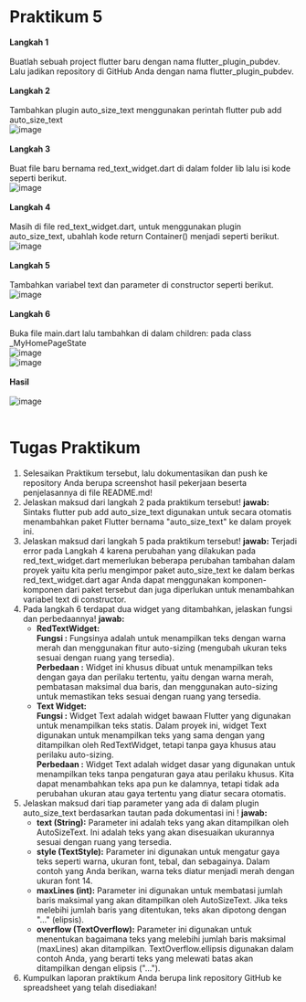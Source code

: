 # Praktikum 5
**Langkah 1**<br><br>
Buatlah sebuah project flutter baru dengan nama flutter_plugin_pubdev. Lalu jadikan repository di GitHub Anda dengan nama flutter_plugin_pubdev.<br><br>
**Langkah 2**<br><br>
Tambahkan plugin auto_size_text menggunakan perintah flutter pub add auto_size_text<br>
![image](https://github.com/taufiqyfirdaus/flutter_plugin_pubdev/assets/74848393/422cd1b1-2bf8-434b-857b-3b5c0dca4dac)
<br><br>
**Langkah 3**<br><br>
Buat file baru bernama red_text_widget.dart di dalam folder lib lalu isi kode seperti berikut.<br>
![image](https://github.com/taufiqyfirdaus/flutter_plugin_pubdev/assets/74848393/8ec0804a-0656-42dd-b188-01da7ce222ae)
<br><br>
**Langkah 4**<br><br>
Masih di file red_text_widget.dart, untuk menggunakan plugin auto_size_text, ubahlah kode return Container() menjadi seperti berikut.<br>
![image](https://github.com/taufiqyfirdaus/flutter_plugin_pubdev/assets/74848393/a056483b-1828-471a-88ac-c63da853f36a)
<br><br>
**Langkah 5**<br><br>
Tambahkan variabel text dan parameter di constructor seperti berikut.<br>
![image](https://github.com/taufiqyfirdaus/flutter_plugin_pubdev/assets/74848393/6f9a79b9-9535-4d2d-a637-cda7151d886b)
<br><br>
**Langkah 6**<br><br>
Buka file main.dart lalu tambahkan di dalam children: pada class _MyHomePageState<br>
![image](https://github.com/taufiqyfirdaus/flutter_plugin_pubdev/assets/74848393/0ae3b297-130b-4650-bc58-90fc49ffe4f5)<br>
![image](https://github.com/taufiqyfirdaus/flutter_plugin_pubdev/assets/74848393/3b563fd6-8b68-4e19-ac44-47746bd054e6)
<br><br>
**Hasil**<br><br>
![image](https://github.com/taufiqyfirdaus/flutter_plugin_pubdev/assets/74848393/58b963c9-949c-4f14-ba36-ea47870c7dc9)
<br><br>

# Tugas Praktikum 
1. Selesaikan Praktikum tersebut, lalu dokumentasikan dan push ke repository Anda berupa screenshot hasil pekerjaan beserta penjelasannya di file README.md!
2. Jelaskan maksud dari langkah 2 pada praktikum tersebut!
   **jawab:**
   Sintaks flutter pub add auto_size_text digunakan untuk secara otomatis menambahkan paket Flutter bernama "auto_size_text" ke dalam proyek ini.
3. Jelaskan maksud dari langkah 5 pada praktikum tersebut!
   **jawab:**
   Terjadi error pada Langkah 4 karena perubahan yang dilakukan pada red_text_widget.dart memerlukan beberapa perubahan tambahan dalam proyek yaitu kita perlu mengimpor paket auto_size_text ke dalam berkas red_text_widget.dart agar Anda dapat menggunakan komponen-komponen dari paket tersebut dan juga diperlukan untuk menambahkan variabel text di constructor.
4. Pada langkah 6 terdapat dua widget yang ditambahkan, jelaskan fungsi dan perbedaannya!
   **jawab:**
   - **RedTextWidget:**<br>
     **Fungsi :** Fungsinya adalah untuk menampilkan teks dengan warna merah dan menggunakan fitur auto-sizing (mengubah ukuran teks sesuai dengan ruang yang tersedia).<br>
**Perbedaan :** Widget ini khusus dibuat untuk menampilkan teks dengan gaya dan perilaku tertentu, yaitu dengan warna merah, pembatasan maksimal dua baris, dan menggunakan auto-sizing untuk memastikan teks sesuai dengan ruang yang tersedia.
    - **Text Widget:**<br>
      **Fungsi :** Widget Text adalah widget bawaan Flutter yang digunakan untuk menampilkan teks statis. Dalam proyek ini, widget Text digunakan untuk menampilkan teks yang sama dengan yang ditampilkan oleh RedTextWidget, tetapi tanpa gaya khusus atau perilaku auto-sizing.<br>
**Perbedaan :** Widget Text adalah widget dasar yang digunakan untuk menampilkan teks tanpa pengaturan gaya atau perilaku khusus. Kita dapat menambahkan teks apa pun ke dalamnya, tetapi tidak ada perubahan ukuran atau gaya tertentu yang diatur secara otomatis.
5. Jelaskan maksud dari tiap parameter yang ada di dalam plugin auto_size_text berdasarkan tautan pada dokumentasi ini !
   **jawab:**
   - **text (String):**
     Parameter ini adalah teks yang akan ditampilkan oleh AutoSizeText. Ini adalah teks yang akan disesuaikan ukurannya sesuai dengan ruang yang tersedia.
   - **style (TextStyle):**
     Parameter ini digunakan untuk mengatur gaya teks seperti warna, ukuran font, tebal, dan sebagainya. Dalam contoh yang Anda berikan, warna teks diatur menjadi merah dengan ukuran font 14.
   - **maxLines (int):**
     Parameter ini digunakan untuk membatasi jumlah baris maksimal yang akan ditampilkan oleh AutoSizeText. Jika teks melebihi jumlah baris yang ditentukan, teks akan dipotong dengan "..." (elipsis).
   - **overflow (TextOverflow):**
     Parameter ini digunakan untuk menentukan bagaimana teks yang melebihi jumlah baris maksimal (maxLines) akan ditampilkan. TextOverflow.ellipsis digunakan dalam contoh Anda, yang berarti teks yang melewati batas akan ditampilkan dengan elipsis ("...").
6. Kumpulkan laporan praktikum Anda berupa link repository GitHub ke spreadsheet yang telah disediakan!
